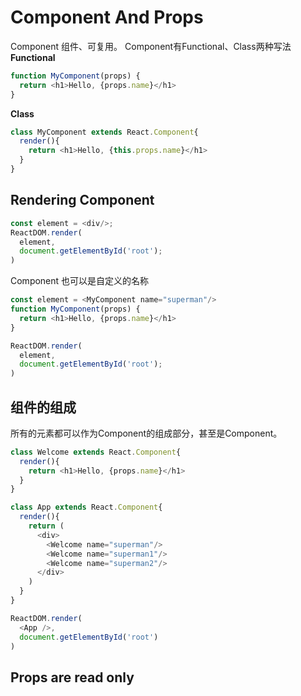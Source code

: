 # Component And Props
Component 组件、可复用。
Component有Functional、Class两种写法
**Functional**
```javascript
function MyComponent(props) {
  return <h1>Hello, {props.name}</h1>
}
```
**Class**
```javascript
class MyComponent extends React.Component{
  render(){
    return <h1>Hello, {this.props.name}</h1>
  }
}
```

## Rendering Component
```javascript
const element = <div/>;
ReactDOM.render(
  element,
  document.getElementById('root');
)

```
Component 也可以是自定义的名称
```javascript
const element = <MyComponent name="superman"/>
function MyComponent(props) {
  return <h1>Hello, {props.name}</h1>
}

ReactDOM.render(
  element,
  document.getElementById('root');
)
```

## 组件的组成
所有的元素都可以作为Component的组成部分，甚至是Component。
```javascript
class Welcome extends React.Component{
  render(){
    return <h1>Hello, {props.name}</h1>
  }
}

class App extends React.Component{
  render(){
    return (
      <div>
        <Welcome name="superman"/>
        <Welcome name="superman1"/>
        <Welcome name="superman2"/>
      </div>
    )
  }
}

ReactDOM.render(
  <App />,
  document.getElementById('root')
)
```

## Props are read only

